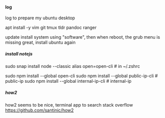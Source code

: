 #### log
log to prepare my ubuntu desktop

apt install -y vim git tmux tldr pandoc ranger

update install system using "software", then when reboot, the grub menu is missing
great, install ubuntu again

##### install notejs
sudo snap install node --classic
alias open=open-cli # in ~/.zshrc

sudo npm install --global open-cli
sudo npm install --global public-ip-cli    # public-ip
sudo npm install --global internal-ip-cli  # internal-ip

##### how2
how2 seems to be nice, terminal app to search stack overflow
https://github.com/santinic/how2
